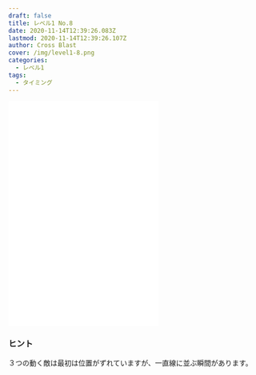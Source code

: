 ```yaml
---
draft: false
title: レベル1 No.8
date: 2020-11-14T12:39:26.083Z
lastmod: 2020-11-14T12:39:26.107Z
author: Cross Blast
cover: /img/level1-8.png
categories:
  - レベル1
tags:
  - タイミング
---
```

<p><iframe style="height: 450px;" src="//fervent-lumiere-0e0ee3.netlify.app/#/blast/level1-8/ja" frameborder="0" scrolling="no" allowfullscreen=""></iframe></p>

### ヒント

３つの動く敵は最初は位置がずれていますが、一直線に並ぶ瞬間があります。